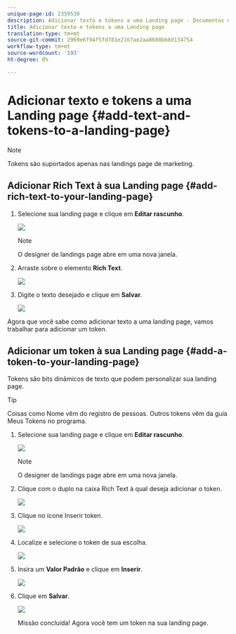 ```yaml
---
unique-page-id: 2359530
description: Adicionar texto e tokens a uma Landing page - Documentos de marketing - Documentação do produto
title: Adicionar texto e tokens a uma Landing page
translation-type: tm+mt
source-git-commit: 2969e6f94f5fd781e2167ae2aa8680bb8d134754
workflow-type: tm+mt
source-wordcount: '193'
ht-degree: 0%

---
```



# Adicionar texto e tokens a uma Landing page {#add-text-and-tokens-to-a-landing-page}

>[!NOTE]
>
>Tokens são suportados apenas nas landings page de marketing.

## Adicionar Rich Text à sua Landing page {#add-rich-text-to-your-landing-page}

1. Selecione sua landing page e clique em **Editar rascunho**.

   ![](assets/image2014-9-16-14-3a30-3a29.png)

   >[!NOTE]
   >
   >O designer de landings page abre em uma nova janela.

1. Arraste sobre o elemento **Rich Text**.

   ![](assets/image2015-5-21-12-3a28-3a49.png)

1. Digite o texto desejado e clique em **Salvar**.

   ![](assets/image2015-7-8-17-3a0-3a49.png)

Agora que você sabe como adicionar texto a uma landing page, vamos trabalhar para adicionar um token.

## Adicionar um token à sua Landing page {#add-a-token-to-your-landing-page}

Tokens são bits dinâmicos de texto que podem personalizar sua landing page.

>[!TIP]
>
>Coisas como Nome vêm do registro de pessoas. Outros tokens vêm da guia Meus Tokens no programa.

1. Selecione sua landing page e clique em **Editar rascunho**.

   ![](assets/image2014-9-16-14-3a30-3a54.png)

   >[!NOTE]
   >
   >O designer de landings page abre em uma nova janela.

1. Clique com o duplo na caixa Rich Text à qual deseja adicionar o token.

   ![](assets/image2015-5-21-12-3a30-3a5.png)

1. Clique no ícone Inserir token.

   ![](assets/image2015-7-8-17-3a21-3a53.png)

1. Localize e selecione o token de sua escolha.

   ![](assets/image2014-9-16-14-3a31-3a20.png)

1. Insira um **Valor Padrão** e clique em **Inserir**.

   ![](assets/image2014-9-16-14-3a31-3a29.png)

1. Clique em **Salvar**.

   ![](assets/image2015-7-8-17-3a25-3a22.png)

   Missão concluída! Agora você tem um token na sua landing page.
